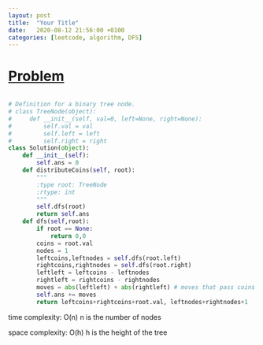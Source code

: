 ```yaml
---
layout: post
title:  "Your Title"
date:   2020-08-12 21:56:00 +0100
categories: [leetcode, algorithm, DFS]
---
```


# [Problem](https://leetcode.com/problems/distribute-coins-in-binary-tree/)


```python

# Definition for a binary tree node.
# class TreeNode(object):
#     def __init__(self, val=0, left=None, right=None):
#         self.val = val
#         self.left = left
#         self.right = right
class Solution(object):
    def __init__(self):
        self.ans = 0
    def distributeCoins(self, root):
        """
        :type root: TreeNode
        :rtype: int
        """
        self.dfs(root)
        return self.ans
    def dfs(self,root):
        if root == None:
            return 0,0
        coins = root.val
        nodes = 1
        leftcoins,leftnodes = self.dfs(root.left)
        rightcoins,rightnodes = self.dfs(root.right)
        leftleft = leftcoins - leftnodes
        rightleft = rightcoins - rightnodes
        moves = abs(leftleft) + abs(rightleft) # moves that pass coins to the root node
        self.ans += moves
        return leftcoins+rightcoins+root.val, leftnodes+rightnodes+1

```

time complexity: O(n) n is the number of nodes

space complexity: O(h) h is the height of the tree
